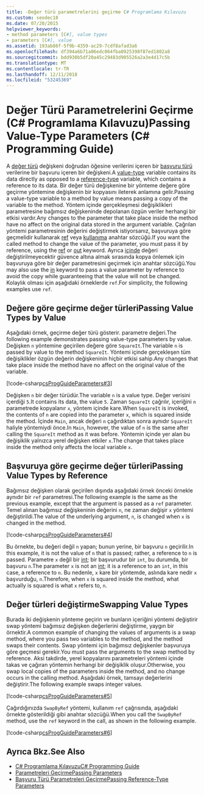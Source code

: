 ```yaml
---
title: -Değer türü parametrelerini geçirme C# Programlama Kılavuzu
ms.custom: seodec18
ms.date: 07/20/2015
helpviewer_keywords:
- method parameters [C#], value types
- parameters [C#], value
ms.assetid: 193ab86f-5f9b-4359-ac29-7cdf8afad3a6
ms.openlocfilehash: df394a6b71a06edc064fba0925398f87ed1802a8
ms.sourcegitcommit: bdd930b5df20a45c29483d905526a2a3e4d17c5b
ms.translationtype: MT
ms.contentlocale: tr-TR
ms.lasthandoff: 12/11/2018
ms.locfileid: "53245369"
---
```

# <a name="passing-value-type-parameters-c-programming-guide"></a><span data-ttu-id="4f381-102">Değer Türü Parametrelerini Geçirme (C# Programlama Kılavuzu)</span><span class="sxs-lookup"><span data-stu-id="4f381-102">Passing Value-Type Parameters (C# Programming Guide)</span></span>
<span data-ttu-id="4f381-103">A [değer türü](../../../csharp/language-reference/keywords/value-types.md) değişkeni doğrudan öğesine verilerini içeren bir [başvuru türü](../../../csharp/language-reference/keywords/reference-types.md) verilerine bir başvuru içeren bir değişkeni.</span><span class="sxs-lookup"><span data-stu-id="4f381-103">A [value-type](../../../csharp/language-reference/keywords/value-types.md) variable contains its data directly as opposed to a [reference-type](../../../csharp/language-reference/keywords/reference-types.md) variable, which contains a reference to its data.</span></span> <span data-ttu-id="4f381-104">Bir değer türü değişkenine bir yönteme değere göre geçirme yöntemine değişkenin bir kopyasını ileterek anlamına gelir.</span><span class="sxs-lookup"><span data-stu-id="4f381-104">Passing a value-type variable to a method by value means passing a copy of the variable to the method.</span></span> <span data-ttu-id="4f381-105">Yöntem içinde gerçekleşmesi değişiklikleri parametresine bağımsız değişkeninde depolanan özgün veriler herhangi bir etkisi vardır.</span><span class="sxs-lookup"><span data-stu-id="4f381-105">Any changes to the parameter that take place inside the method have no affect on the original data stored in the argument variable.</span></span> <span data-ttu-id="4f381-106">Çağrılan yöntemi parametresinin değerini değiştirmek istiyorsanız, başvuruya göre geçmelidir kullanarak [ref](../../../csharp/language-reference/keywords/ref.md) veya [kullanıma](../../../csharp/language-reference/keywords/out-parameter-modifier.md) anahtar sözcüğü.</span><span class="sxs-lookup"><span data-stu-id="4f381-106">If you want the called method to change the value of the parameter, you must pass it by reference, using the [ref](../../../csharp/language-reference/keywords/ref.md) or [out](../../../csharp/language-reference/keywords/out-parameter-modifier.md) keyword.</span></span> <span data-ttu-id="4f381-107">Ayrıca [içinde](../../../csharp/language-reference/keywords/in-parameter-modifier.md) değeri değiştirilmeyecektir güvence altına almak sırasında kopya önlemek için başvuruya göre bir değer parametresini geçirmek için anahtar sözcüğü.</span><span class="sxs-lookup"><span data-stu-id="4f381-107">You may also use the [in](../../../csharp/language-reference/keywords/in-parameter-modifier.md) keyword to pass a value parameter by reference to avoid the copy while guaranteeing that the value will not be changed.</span></span> <span data-ttu-id="4f381-108">Kolaylık olması için aşağıdaki örneklerde `ref`.</span><span class="sxs-lookup"><span data-stu-id="4f381-108">For simplicity, the following examples use `ref`.</span></span>  
  
## <a name="passing-value-types-by-value"></a><span data-ttu-id="4f381-109">Değere göre geçirme değer türleri</span><span class="sxs-lookup"><span data-stu-id="4f381-109">Passing Value Types by Value</span></span>  
 <span data-ttu-id="4f381-110">Aşağıdaki örnek, geçirme değer türü gösterir. parametre değeri.</span><span class="sxs-lookup"><span data-stu-id="4f381-110">The following example demonstrates passing value-type parameters by value.</span></span> <span data-ttu-id="4f381-111">Değişken `n` yöntemine geçirilen değere göre `SquareIt`.</span><span class="sxs-lookup"><span data-stu-id="4f381-111">The variable `n` is passed by value to the method `SquareIt`.</span></span> <span data-ttu-id="4f381-112">Yöntemi içinde gerçekleşen tüm değişiklikler özgün değerin değişkeninin hiçbir etkisi sahip.</span><span class="sxs-lookup"><span data-stu-id="4f381-112">Any changes that take place inside the method have no affect on the original value of the variable.</span></span>  
  
 [!code-csharp[csProgGuideParameters#3](../../../csharp/programming-guide/classes-and-structs/codesnippet/CSharp/passing-value-type-parameters_1.cs)]  
  
 <span data-ttu-id="4f381-113">Değişken `n` bir değer türüdür.</span><span class="sxs-lookup"><span data-stu-id="4f381-113">The variable `n` is a value type.</span></span> <span data-ttu-id="4f381-114">Değer verisini içerdiği `5`.</span><span class="sxs-lookup"><span data-stu-id="4f381-114">It contains its data, the value `5`.</span></span> <span data-ttu-id="4f381-115">Zaman `SquareIt` çağrılır, içeriğini `n` parametrede kopyalanır `x`, yöntem içinde kare.</span><span class="sxs-lookup"><span data-stu-id="4f381-115">When `SquareIt` is invoked, the contents of `n` are copied into the parameter `x`, which is squared inside the method.</span></span> <span data-ttu-id="4f381-116">İçinde `Main`, ancak değeri `n` çağırdıktan sonra aynıdır `SquareIt` haliyle yöntemiydi önce.</span><span class="sxs-lookup"><span data-stu-id="4f381-116">In `Main`, however, the value of `n` is the same after calling the `SquareIt` method as it was before.</span></span> <span data-ttu-id="4f381-117">Yöntemin içinde yer alan bu değişiklik yalnızca yerel değişken etkiler `x`.</span><span class="sxs-lookup"><span data-stu-id="4f381-117">The change that takes place inside the method only affects the local variable `x`.</span></span>  
  
## <a name="passing-value-types-by-reference"></a><span data-ttu-id="4f381-118">Başvuruya göre geçirme değer türleri</span><span class="sxs-lookup"><span data-stu-id="4f381-118">Passing Value Types by Reference</span></span>  
 <span data-ttu-id="4f381-119">Bağımsız değişken olarak geçirilen dışında aşağıdaki örnek önceki örnekle aynıdır bir `ref` parametresi.</span><span class="sxs-lookup"><span data-stu-id="4f381-119">The following example is the same as the previous example, except that the argument is passed as a `ref` parameter.</span></span> <span data-ttu-id="4f381-120">Temel alınan bağımsız değişkeninin değerini `n`, ne zaman değişir `x` yöntemi değiştirildi.</span><span class="sxs-lookup"><span data-stu-id="4f381-120">The value of the underlying argument, `n`, is changed when `x` is changed in the method.</span></span>  
  
 [!code-csharp[csProgGuideParameters#4](../../../csharp/programming-guide/classes-and-structs/codesnippet/CSharp/passing-value-type-parameters_2.cs)]  
  
 <span data-ttu-id="4f381-121">Bu örnekte, bu değeri değil `n` yapan; bunun yerine, bir başvuru `n` geçirilir.</span><span class="sxs-lookup"><span data-stu-id="4f381-121">In this example, it is not the value of `n` that is passed; rather, a reference to `n` is passed.</span></span> <span data-ttu-id="4f381-122">Parametre `x` değil bir [int](../../../csharp/language-reference/keywords/int.md); bir başvurudur bir `int`, bu durumda, bir başvuru `n`.</span><span class="sxs-lookup"><span data-stu-id="4f381-122">The parameter `x` is not an [int](../../../csharp/language-reference/keywords/int.md); it is a reference to an `int`, in this case, a reference to `n`.</span></span> <span data-ttu-id="4f381-123">Bu nedenle, `x` kare bir yöntemde, aslında kare nedir `x` başvurduğu, `n`.</span><span class="sxs-lookup"><span data-stu-id="4f381-123">Therefore, when `x` is squared inside the method, what actually is squared is what `x` refers to, `n`.</span></span>  
  
## <a name="swapping-value-types"></a><span data-ttu-id="4f381-124">Değer türleri değiştirme</span><span class="sxs-lookup"><span data-stu-id="4f381-124">Swapping Value Types</span></span>  
 <span data-ttu-id="4f381-125">Burada iki değişkenin yönteme geçirin ve bunların içeriğini yöntemi değiştirir swap yöntemi bağımsız değişken değerlerini değiştirme, yaygın bir örnektir.</span><span class="sxs-lookup"><span data-stu-id="4f381-125">A common example of changing the values of arguments is a swap method, where you pass two variables to the method, and the method swaps their contents.</span></span> <span data-ttu-id="4f381-126">Swap yöntemi için bağımsız değişkenler başvuruya göre geçmesi gerekir.</span><span class="sxs-lookup"><span data-stu-id="4f381-126">You must pass the arguments to the swap method by reference.</span></span> <span data-ttu-id="4f381-127">Aksi takdirde, yerel kopyalarını parametreleri yöntemi içinde takas ve çağıran yöntemin herhangi bir değişiklik oluşur.</span><span class="sxs-lookup"><span data-stu-id="4f381-127">Otherwise, you swap local copies of the parameters inside the method, and no change occurs in the calling method.</span></span> <span data-ttu-id="4f381-128">Aşağıdaki örnek, tamsayı değerlerini değiştirir.</span><span class="sxs-lookup"><span data-stu-id="4f381-128">The following example swaps integer values.</span></span>  
  
 [!code-csharp[csProgGuideParameters#5](../../../csharp/programming-guide/classes-and-structs/codesnippet/CSharp/passing-value-type-parameters_3.cs)]  
  
 <span data-ttu-id="4f381-129">Çağırdığınızda `SwapByRef` yöntemi, kullanım `ref` çağrısında, aşağıdaki örnekte gösterildiği gibi anahtar sözcüğü.</span><span class="sxs-lookup"><span data-stu-id="4f381-129">When you call the `SwapByRef` method, use the `ref` keyword in the call, as shown in the following example.</span></span>  
  
 [!code-csharp[csProgGuideParameters#6](../../../csharp/programming-guide/classes-and-structs/codesnippet/CSharp/passing-value-type-parameters_4.cs)]  
  
## <a name="see-also"></a><span data-ttu-id="4f381-130">Ayrıca Bkz.</span><span class="sxs-lookup"><span data-stu-id="4f381-130">See Also</span></span>

- [<span data-ttu-id="4f381-131">C# Programlama Kılavuzu</span><span class="sxs-lookup"><span data-stu-id="4f381-131">C# Programming Guide</span></span>](../../../csharp/programming-guide/index.md)  
- [<span data-ttu-id="4f381-132">Parametreleri Geçirme</span><span class="sxs-lookup"><span data-stu-id="4f381-132">Passing Parameters</span></span>](../../../csharp/programming-guide/classes-and-structs/passing-parameters.md)  
- [<span data-ttu-id="4f381-133">Başvuru Türü Parametreleri Geçirme</span><span class="sxs-lookup"><span data-stu-id="4f381-133">Passing Reference-Type Parameters</span></span>](../../../csharp/programming-guide/classes-and-structs/passing-reference-type-parameters.md)

